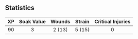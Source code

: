 ## Statistics

|  XP  | Soak Value | Wounds | Strain | Critical Injuries |
|:----:|:----------:|:------:|:------:|:-----------------:|
| 90   | 3          | 2 (13) | 5 (15) | 0                 |
